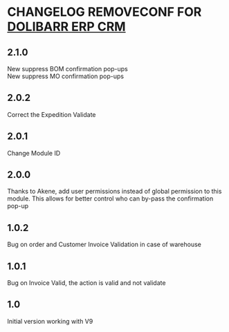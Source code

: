 # CHANGELOG REMOVECONF FOR <a href="https://www.dolibarr.org">DOLIBARR ERP CRM</a>
## 2.1.0
New suppress BOM confirmation pop-ups</br>
New suppress MO confirmation pop-ups

## 2.0.2
Correct the Expedition Validate

## 2.0.1
Change Module ID

## 2.0.0
Thanks to Akene, add user permissions instead of global permission to this module.
This allows for better control who can by-pass the confirmation pop-up

## 1.0.2
Bug on order and Customer Invoice Validation in case of warehouse

## 1.0.1
Bug on Invoice Valid, the action is valid and not validate

## 1.0
Initial version working with V9


